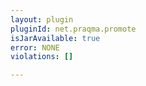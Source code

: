 ```yaml
---
layout: plugin
pluginId: net.praqma.promote
isJarAvailable: true
error: NONE
violations: []

---
```

